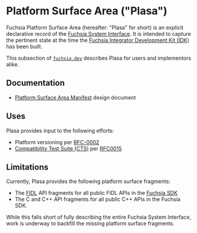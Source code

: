 # Platform Surface Area ("Plasa")

Fuchsia Platform Surface Area (hereafter: "Plasa" for short)  is an explicit
declarative record of the [Fuchsia System Interface][fsi].  It is intended to
capture the pertinent state at the time the [Fuchsia Integrator Development Kit
(IDK)][idk] has been built.

This subsection of [`fuchsia.dev`][fxdev] describes Plasa for users and
implementors alike.

## Documentation

* [Platform Surface Area Manifest][plasadoc] design document

## Uses

Plasa provides input to the following efforts:

* Platform versioning per [RFC-0002][rfc2]
* [Compatibility Test Suite (CTS)][cts] per [RFC0015][rfccts]

## Limitations

Currently, Plasa provides the following platform surface fragments:

* The [FIDL][fidl] API fragments for all public FIDL APIs in the
  [Fuchsia SDK][sdk]
* The C and C++ API fragments for all public C++ APIs in the Fuchsia SDK.

While this falls short of fully describing the entire Fuchsia System Interface,
work is underway to backfill the missing platform surface fragments.

[cts]: /docs/development/testing/cts/overview.md
[fidl]: /docs/concepts/fidl/overview.md
[fsi]: /docs/concepts/packages/system.md
[fxdev]: https://fuchsia.dev
[idk]: /docs/development/idk/README.md
[plasadoc]: plasa_manifest.md
[rfc2]: /docs/contribute/governance/rfcs/0002_platform_versioning.md
[rfccts]: /docs/contribute/governance/rfcs/0015_cts.md
[sdk]: /docs/contribute/governance/rfcs/0106_manifest_includes_in_sdk.md
